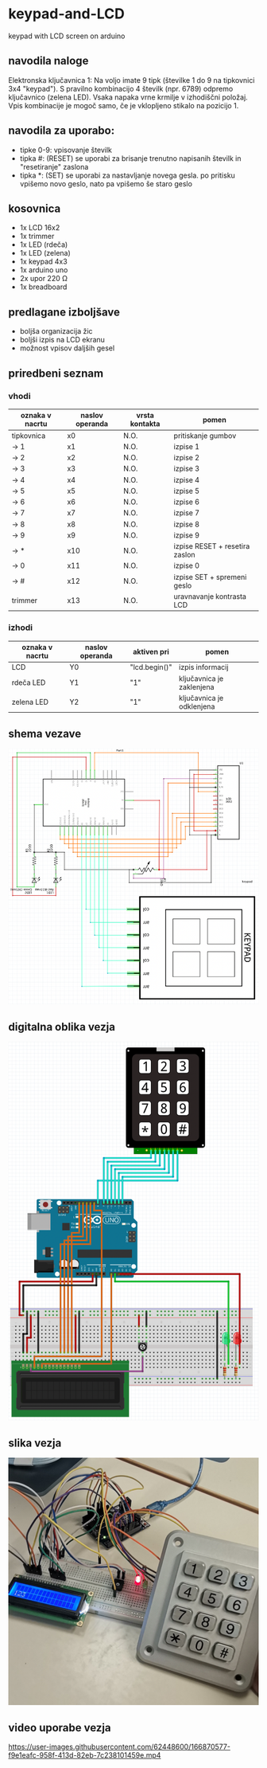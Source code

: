 # keypad-and-LCD
keypad with LCD screen on arduino 

## navodila naloge
Elektronska ključavnica 1: Na voljo imate 9 tipk (številke 1 do 9 na tipkovnici 3x4 "keypad"). S pravilno kombinacijo 4 številk (npr. 6789) odpremo ključavnico (zelena LED). Vsaka napaka vrne krmilje v izhodiščni položaj. Vpis kombinacije je mogoč samo, če je vklopljeno stikalo na pozicijo 1. 

## navodila za uporabo:
- tipke 0-9: vpisovanje številk
- tipka #: (RESET) se uporabi za brisanje trenutno napisanih številk in "resetiranje" zaslona
- tipka \*: (SET) se uporabi za nastavljanje novega gesla. po pritisku vpišemo novo geslo, nato pa vpišemo še staro geslo

## kosovnica
- 1x LCD 16x2
- 1x trimmer
- 1x LED (rdeča)
- 1x LED (zelena)
- 1x keypad 4x3
- 1x arduino uno
- 2x upor 220 Ω
- 1x breadboard

## predlagane izboljšave
- boljša organizacija žic
- boljši izpis na LCD ekranu
- možnost vpisov daljših gesel

## priredbeni seznam
### vhodi
| oznaka v nacrtu | naslov operanda | vrsta kontakta | pomen                          |
|-----------------|-----------------|----------------|--------------------------------|
| tipkovnica      | x0              | N.O.           | pritiskanje gumbov             |
| -> 1            | x1              | N.O.           | izpise 1                       |
| -> 2            | x2              | N.O.           | izpise 2                       |
| -> 3            | x3              | N.O.           | izpise 3                       |
| -> 4            | x4              | N.O.           | izpise 4                       |
| -> 5            | x5              | N.O.           | izpise 5                       |
| -> 6            | x6              | N.O.           | izpise 6                       |
| -> 7            | x7              | N.O.           | izpise 7                       |
| -> 8            | x8              | N.O.           | izpise 8                       |
| -> 9            | x9              | N.O.           | izpise 9                       |
| -> *            | x10             | N.O.           | izpise RESET + resetira zaslon |
| -> 0            | x11             | N.O.           | izpise 0                       |
| -> #            | x12             | N.O.           | izpise SET + spremeni geslo    |
| trimmer         | x13             | N.O.           | uravnavanje kontrasta LCD      |

### izhodi
| oznaka v nacrtu | naslov operanda | aktiven pri   | pomen                     |
|-----------------|-----------------|---------------|---------------------------|
| LCD             | Y0              | "lcd.begin()" | izpis informacij          |
| rdeča LED       | Y1              | "1"           | ključavnica je zaklenjena |
| zelena LED      | Y2              | "1"           | ključavnica je odklenjena |

## shema vezave
![schematic](/schematic.png "shema vezave")
## digitalna oblika vezja
![breadboard](/breadboard.png "breadboard vezava")
## slika vezja
![slika vezave](/slika.png)
## video uporabe vezja
https://user-images.githubusercontent.com/62448600/166870577-f9e1eafc-958f-413d-82eb-7c238101459e.mp4
